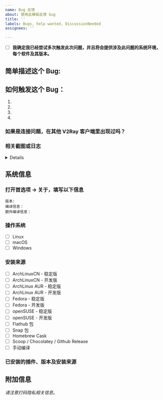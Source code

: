 ```yaml
---
name: Bug 反馈
about: 使用此模板反馈 bug
title: ''
labels: Bugs, help wanted, DiscussionNeeded
assignees: ''

---
```


<!-- 我们建议您按照下方模板填写 Bug 反馈，以便我们收集足够多的有效信息。
     注意：不符合要求的 issue 可能会被关闭。
     如何勾选一个选项：将 [ ] 改为 [x] 即可
     请在粘贴 VMess 链接/日志前隐藏你的服务器地址 / 域名和 UUID 等敏感信息。 -->

- [ ] **我确定我已经尝试多次触发此次问题，并且将会提供涉及此问题的系统环境，每个软件及其版本。**

## 简单描述这个 Bug:



## 如何触发这个 Bug：

1. 
2. 
3. 
4. 

### 如果是连接问题，在其他 V2Ray 客户端里出现过吗？ 



### 相关截图或日志

<details>

```
请在此粘贴 Qv2ray 日志：


```

</details>

## 系统信息

<!-- 请勾选所有你确认存在问题的操作系统和安装来源。 -->

### 打开首选项 -> 关于，填写以下信息

```
版本: 
编译信息：
额外编译信息：
```

### 操作系统

- [ ] Linux
- [ ] macOS
- [ ] Windows

### 安装来源

- [ ] ArchLinuxCN - 稳定版
- [ ] ArchLinuxCN - 开发版
- [ ] ArchLinux AUR - 稳定版
- [ ] ArchLinux AUR - 开发版
- [ ] Fedora - 稳定版
- [ ] Fedora - 开发版
- [ ] openSUSE - 稳定版
- [ ] openSUSE - 开发版
- [ ] Flathub 包
- [ ] Snap 包
- [ ] Homebrew Cask
- [ ] Scoop / Chocolatey / Github Release
- [ ] 手动编译

### 已安装的插件、版本及安装来源



## 附加信息

<!-- 你认为对修复 bug 有帮助的任何信息都可以在此写出来。 -->

*请注意打码隐私相关信息。*

